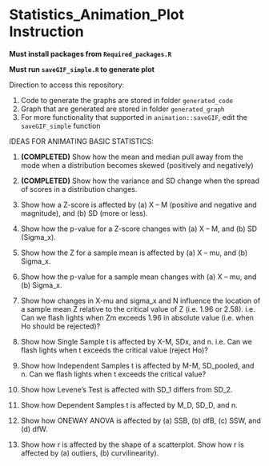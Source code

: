 # Statistics_Animation_Plot Instruction


**Must install packages from `Required_packages.R`**  

**Must run `saveGIF_simple.R` to generate plot** 

Direction to access this repository: 
1. Code to generate the graphs are stored in folder `generated_code`
2. Graph that are generated are stored in folder `generated_graph`
3. For more functionality that supported in `animation::saveGIF`, edit the `saveGIF_simple` function


IDEAS FOR ANIMATING BASIC STATISTICS:

1. **(COMPLETED)** Show how the mean and median pull away from the mode when a distribution becomes skewed (positively and negatively)

2. **(COMPLETED)** Show how the variance and SD change when the spread of scores in a distribution changes.

3. Show how a Z-score is affected by (a) X – M (positive and negative and magnitude), and (b) SD (more or less).

4. Show how the p-value for a Z-score changes with (a) X – M, and (b) SD (Sigma_x).

5. Show how the Z for a sample mean is affected by (a) X – mu, and (b) Sigma_x.

6. Show how the p-value for a sample mean changes with (a) X – mu, and (b) Sigma_x.

7. Show how changes in X-mu and sigma_x and N influence the location of a sample mean Z relative to the critical value of Z (i.e. 1.96 or 2.58). i.e. Can we flash lights when Zm exceeds 1.96 in absolute value (i.e. when Ho should be rejected)?

8. Show how Single Sample t is affected by X-M, SDx, and n. i.e. Can we flash lights when t exceeds the critical value (reject Ho)?

9. Show how Independent Samples t is affected by M-M, SD_pooled, and n. Can we flash lights when t exceeds the critical value?

10. Show how Levene’s Test is affected with SD_1 differs from SD_2.

11. Show how Dependent Samples t is affected by M_D, SD_D, and n.

12. Show how ONEWAY ANOVA is affected by (a) SSB, (b) dfB, (c) SSW, and (d) dfW. 

13. Show how r is affected by the shape of a scatterplot. Show how r is affected by (a) outliers, (b) curvilinearity).
